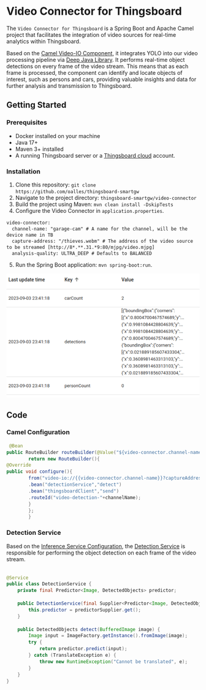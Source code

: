 # Video Connector for Thingsboard

The `Video Connector for Thingsboard` is a Spring Boot and Apache Camel project that facilitates the integration of
video sources for real-time analytics within Thingsboard.

Based on the [Camel Video-IO Component](../camel-video-io/README.md), it integrates YOLO into our video processing
pipeline via [Deep Java Library](https://djl.ai/).
It performs real-time object detections on every frame of the video stream. This means that as each frame is processed,
the component can identify and locate objects of interest, such as persons and cars, providing valuable insights and
data for further analysis and transmission to Thingsboard.

## Getting Started

### Prerequisites

* Docker installed on your machine
* Java 17+
* Maven 3+ installed
* A running Thingsboard server or a [Thingsboard cloud](https://thingsboard.cloud/) account.

### Installation

1. Clone this repository: `git clone https://github.com/oalles/thingsboard-smartgw`
2. Navigate to the project directory: `thingsboard-smartgw/video-connector`
3. Build the project using Maven: `mvn clean install -DskipTests`
4. Configure the Video Connector in `application.properties`.

```yaml[video-connector/src/main/resources/application.yml]
video-connector:
  channel-name: "garage-cam" # A name for the channel, will be the device name in TB
  capture-address: "/thieves.webm" # The address of the video source to be streamed [http://8*.**.31.*9:80/mjpg/video.mjpg]
  analysis-quality: ULTRA_DEEP # Defaults to BALANCED
```

5. Run the Spring Boot application: `mvn spring-boot:run`.

![Video detections](../images/video-detections.gif)

## Code

### Camel Configuration

```java
 @Bean
public RouteBuilder routeBuilder(@Value("${video-connector.channel-name}") String channelName){
        return new RouteBuilder(){
@Override
public void configure(){
        from("video-io://{{video-connector.channel-name}}?captureAddress={{video-connector.capture-address}}&analysisQuality={{video-connector.analysis-quality}}")
        .bean("detectionService","detect")
        .bean("thingsboardClient","send")
        .routeId("video-detection-"+channelName);
        }
        };
        }
```

### Detection Service

Based on
the [Inference Service Configuration](./src/main/java/es/omarall/thingsboard/smartgw/connector/video/InferenceConfig.java),
the [Detection Service](./src/main/java/es/omarall/thingsboard/smartgw/connector/video/DetectionService.java) is
responsible for performing the object detection on each frame of the video stream.

```java

@Service
public class DetectionService {
    private final Predictor<Image, DetectedObjects> predictor;

    public DetectionService(final Supplier<Predictor<Image, DetectedObjects>> predictorSupplier) {
        this.predictor = predictorSupplier.get();
    }

    public DetectedObjects detect(BufferedImage image) {
        Image input = ImageFactory.getInstance().fromImage(image);
        try {
            return predictor.predict(input);
        } catch (TranslateException e) {
            throw new RuntimeException("Cannot be translated", e);
        }
    }
}
```